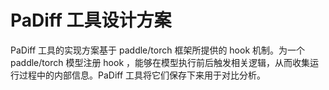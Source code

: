 # PaDiff 工具设计方案

PaDiff 工具的实现方案基于 paddle/torch 框架所提供的 hook 机制。为一个 paddle/torch 模型注册 hook ，能够在模型执行前后触发相关逻辑，从而收集运行过程中的内部信息。PaDiff 工具将它们保存下来用于对比分析。
